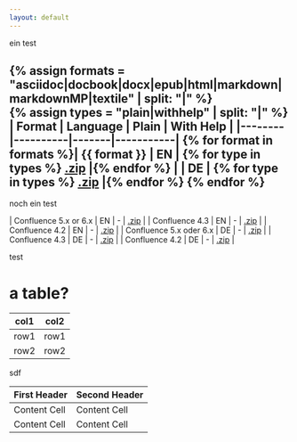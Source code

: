 ```yaml
---
layout: default
---
```


ein test

{% assign formats = "asciidoc|docbook|docx|epub|html|markdown|markdownMP|textile" | split: "|"  %}  
{% assign types = "plain|withhelp" | split: "|"  %}  
| Format | Language | Plain | With Help |
|--------|----------|-------|-----------|
{% for format in formats %}| {{ format }} | EN | {% for type in types %} [.zip](download/arc42-template-EN-{{type}}-{{format}}.zip?raw=true) |{% endfor %}
|  | DE | {% for type in types %} [.zip](download/arc42-template-DE-{{type}}-{{format}}.zip?raw=true) |{% endfor %}
{% endfor %}
----

noch ein test

| Confluence 5.x or 6.x | EN | - | [.zip](https://dl.dropboxusercontent.com/u/45486/arc42-downloads/confluence/templateEN-V6-confluence-53.xml.zip) |
| Confluence 4.3 | EN | - | [.zip](https://dl.dropbox.com/u/45486/arc42-downloads/confluence/templateEN-V6-confluence-43.xml.zip) |
| Confluence 4.2 | EN | - | [.zip](https://dl.dropbox.com/u/45486/arc42-downloads/confluence/templateEN-221927-74.xml.zip) |
| Confluence 5.x oder 6.x | DE | - | [.zip](https://dl.dropboxusercontent.com/u/45486/arc42-downloads/confluence/templateDE-V6-confluence-53.xml.zip) | 
| Confluence 4.3 | DE | - | [.zip](https://dl.dropbox.com/u/45486/arc42-downloads/confluence/templateDE-V6-confluence-43.xml.zip) |
| Confluence 4.2 | DE | - | [.zip](https://dl.dropbox.com/u/45486/arc42-downloads/confluence/templateDE-222302-76.xml.zip) |

test

a table?
========

| col1 | col2 |
| ---- | ---- |
| row1 | row1 |
| row2 | row2 |

sdf


| First Header  | Second Header |
| ------------- | ------------- |
| Content Cell  | Content Cell  |
| Content Cell  | Content Cell  |


